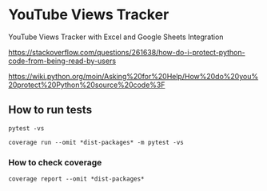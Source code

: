 YouTube Views Tracker
=====================

YouTube Views Tracker with Excel and Google Sheets Integration


https://stackoverflow.com/questions/261638/how-do-i-protect-python-code-from-being-read-by-users

https://wiki.python.org/moin/Asking%20for%20Help/How%20do%20you%20protect%20Python%20source%20code%3F



## How to run tests

`pytest -vs`

`coverage run --omit *dist-packages* -m pytest -vs`

### How to check coverage

`coverage report --omit *dist-packages*`